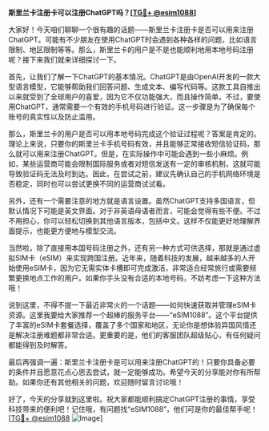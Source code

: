 **斯里兰卡注册卡可以注册ChatGPT吗？[[TG💪+ @esim1088](https://t.me/s/esim1088)]**

大家好！今天咱们聊聊一个很有趣的话题——斯里兰卡注册卡是否可以用来注册ChatGPT。可能有不少朋友在使用ChatGPT时会遇到各种各样的问题，比如语言限制、地区限制等等。那么，斯里兰卡的用户是不是也能顺利地用本地号码注册呢？接下来我们就来详细探讨一下。

首先，让我们了解一下ChatGPT的基本情况。ChatGPT是由OpenAI开发的一款大型语言模型，它能够帮助我们回答问题、生成文本、编写代码等。这款工具自推出以来就受到了全球用户的喜爱，因为它不仅功能强大，而且操作简单。不过，要使用ChatGPT，通常需要一个有效的手机号码进行验证。这一步骤是为了确保每个账号的真实性以及防止滥用。

那么，斯里兰卡的用户是否可以用本地号码完成这个验证过程呢？答案是肯定的。理论上来说，只要你的斯里兰卡手机号码有效，并且能够正常接收短信验证码，那么就可以用来注册ChatGPT。但是，在实际操作中可能会遇到一些小麻烦。例如，某些运营商可能会限制国际服务或者对短信发送有一定的审核机制，这就可能导致验证码无法及时到达。因此，在尝试之前，建议先确认自己的手机网络环境是否稳定，同时也可以尝试更换不同的运营商试试看。

另外，还有一个需要注意的地方就是语言设置。虽然ChatGPT支持多国语言，但默认情况下可能是英文界面。对于非英语母语者而言，可能会觉得有些不便。不过不用担心，你可以轻松切换到其他语言版本，包括中文。这样不仅能更好地理解界面提示，也能更方便地与模型交流。

当然啦，除了直接用本国号码注册之外，还有另一种方式可供选择，那就是通过虚拟SIM卡（eSIM）来实现跨国注册。近年来，随着科技的发展，越来越多的人开始使用eSIM卡，因为它无需实体卡槽即可完成激活，非常适合经常旅行或需要频繁更换地点工作的用户。如果你手头没有合适的本地号码，不妨考虑一下这种方法哦！

说到这里，不得不提一下最近非常火的一个话题——如何快速获取并管理eSIM卡资源。这里我要给大家推荐一个超棒的服务平台——“eSIM1088”。这个平台提供了丰富的eSIM卡套餐选择，覆盖了多个国家和地区，无论你是想体验异国风情还是解决注册难题都非常合适。更重要的是，他们的客服团队超级贴心，有任何疑问都能得到及时解答。

最后再强调一遍：斯里兰卡注册卡是可以用来注册ChatGPT的！只要你具备必要的条件并且愿意花点心思去尝试，就一定能够成功。希望今天的分享能对你有所帮助。如果你还有其他相关的问题，欢迎随时留言讨论哦！

好了，今天的分享就到这里啦。祝大家都能顺利搞定ChatGPT注册的事情，享受科技带来的便利吧！记住哦，有问题找“eSIM1088”，他们可是你的最佳帮手呢！[[TG💪+ @esim1088](https://t.me/s/esim1088) ![Image](https://i.postimg.cc/4NQfJmqS/Snipaste-2025-05-13-00-14-12.png)]